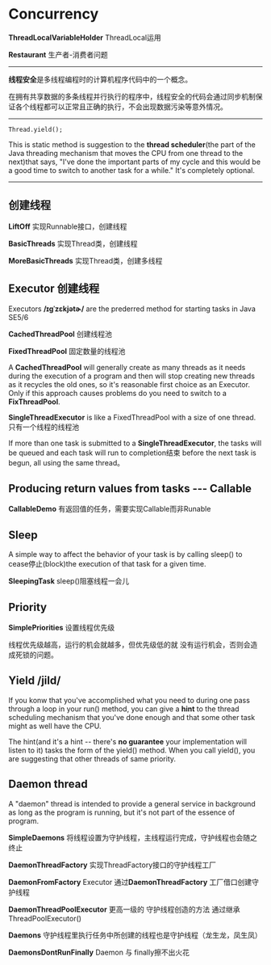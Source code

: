 # Concurrency #

**ThreadLocalVariableHolder** ThreadLocal运用

**Restaurant** 生产者-消费者问题

---

**线程安全**是多线程编程时的计算机程序代码中的一个概念。

在拥有共享数据的多条线程并行执行的程序中，线程安全的代码会通过同步机制保证各个线程都可以正常且正确的执行，不会出现数据污染等意外情况。

---

	Thread.yield();

This is static method is suggestion to the **thread scheduler**(the part of the Java threading mechanism that moves the CPU from one thread to the next)that says, "I've done the important parts of my cycle and this would be a good time to switch to another task for a while." It's completely optional.

---

## 创建线程 ##

**LiftOff** 实现Runnable接口，创建线程

**BasicThreads** 实现Thread类，创建线程

**MoreBasicThreads** 实现Thread类，创建多线程

## Executor 创建线程 ##

Executors **/ɪɡˈzɛkjətɚ/** are the prederred method for starting tasks in Java SE5/6

**CachedThreadPool** 创建线程池

**FixedThreadPool** 固定数量的线程池

A **CachedThreadPool** will generally create as many threads as it needs during the execution of a program and then will stop creating new threads as it recycles the old ones, so it's reasonable first choice as an Executor. Only if this approach causes problems do you need to switch to a **FixThreadPool**.

**SingleThreadExecutor** is like a FixedThreadPool with a size of one thread.只有一个线程的线程池

If more than one task is submitted to a **SingleThreadExecutor**, the tasks will be queued and each task will run to completion结束 before the next task is begun, all using the same thread。

## Producing return values from tasks --- Callable ##

**CallableDemo** 有返回值的任务，需要实现Callable而非Runable

## Sleep ##

A simple way to affect the behavior of your task is by calling sleep() to cease停止(block)the execution of that task for a given time.

**SleepingTask** sleep()阻塞线程一会儿

## Priority ##

**SimplePriorities** 设置线程优先级

线程优先级越高，运行的机会就越多，但优先级低的就 没有运行机会，否则会造成死锁的问题。

## Yield /jild/ ##

If you konw that you've accomplished what you need to during one pass through a loop in your run() method, you can give a **hint** to the thread scheduling mechanism that you've done enough and that some other task might as well have the CPU.

The hint(and it's a hint -- there's **no guarantee** your implementation will listen to it) tasks the form of the yield() method. When you call yield(), you are suggesting that other threads of same priority.

## Daemon thread ##

A "daemon" thread is intended to provide a general service in background as long as the program is running, but it's not part of the essence of program.

**SimpleDaemons** 将线程设置为守护线程，主线程运行完成，守护线程也会随之终止

**DaemonThreadFactory** 实现ThreadFactory接口的守护线程工厂

**DaemonFromFactory** Executor 通过**DaemonThreadFactory** 工厂借口创建守护线程

**DaemonThreadPoolExecutor** 更高一级的 守护线程创造的方法 通过继承ThreadPoolExecutor()

**Daemons** 守护线程里执行任务中所创建的线程也是守护线程（龙生龙，凤生凤）

**DaemonsDontRunFinally** Daemon 与 finally擦不出火花
